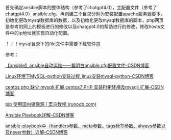 首先确定ansible脚本的整体结构（参考了chatgpt4.0），主配置文件（参考了chatgpt4.0）ansible.cfg，再创建三个目录分别为安装配置apache服务器脚本，初始化更改mysql数据库的数据，以及初始化更改mysql数据库的脚本，php网页是参考的网上的模板进行的修改以及chatgpt4.0的帮助进行的修改，修改hosts文件中的ip地址就实现自动化配置。

！！！mysql目录下的file文件中需要下载软件包

参考：

[【ansible】ansible自动运维——看明白ansible.cfg配置文件-CSDN博客](https://blog.csdn.net/weixin_51338719/article/details/129984606?app_version=6.3.7&code=app_1562916241&csdn_share_tail={"type"%3A"blog"%2C"rType"%3A"article"%2C"rId"%3A"129984606"%2C"source"%3A"weixin_71034444"}&uLinkId=usr1mkqgl919blen&utm_source=app)

[Linux环境下MySQL-python安装过程_linux安装mysql-python-CSDN博客](https://blog.csdn.net/shanliangliuxing/article/details/7828233?ops_request_misc=&request_id=&biz_id=102&utm_term=linux安装mysql-python&utm_medium=distribute.pc_search_result.none-task-blog-2~blog~sobaiduweb~default-1-7828233.nonecase&spm=1018.2226.3001.4450)

[centos php 缺少 mysqli 扩展,centos7 PHP 安装PHP环境及mysqli 扩展-CSDN博客](https://blog.csdn.net/weixin_42489104/article/details/116250184?ops_request_misc=%7B%22request%5Fid%22%3A%22171776644916800222866697%22%2C%22scm%22%3A%2220140713.130102334.pc%5Fblog.%22%7D&request_id=171776644916800222866697&biz_id=0&utm_medium=distribute.pc_search_result.none-task-blog-2~blog~first_rank_ecpm_v1~rank_v31_ecpm-2-116250184-null-null.nonecase&utm_term=centos下载mysqli&spm=1018.2226.3001.4450)

[pip 使用国内镜像源 | 菜鸟教程 (runoob.com)](https://www.runoob.com/w3cnote/pip-cn-mirror.html)

[Ansible Playbook详解-CSDN博客](https://blog.csdn.net/l25803691121/article/details/140084994?ops_request_misc=%7B%22request%5Fid%22%3A%22171983726216800222898078%22%2C%22scm%22%3A%2220140713.130102334.pc%5Fblog.%22%7D&request_id=171983726216800222898078&biz_id=0&utm_medium=distribute.pc_search_result.none-task-blog-2~blog~first_rank_ecpm_v1~rank_v31_ecpm-27-140084994-null-null.nonecase&utm_term=ansible中meta&spm=1018.2226.3001.4450)

[ansible-playbook中（handlers参数、meta参数、tags标签参数、always参数以及never参数）详解-CSDN博客](https://blog.csdn.net/yrx420909/article/details/105115532?utm_source=miniapp_weixin)
